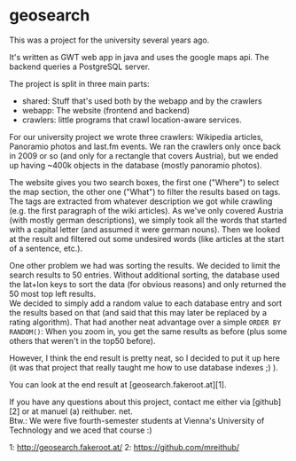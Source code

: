 geosearch
=========

This was a project for the university several years ago.

It's written as GWT web app in java and uses the google maps api. The backend queries a PostgreSQL server.

The project is split in three main parts:
- shared: Stuff that's used both by the webapp and by the crawlers
- webapp: The website (frontend and backend)
- crawlers: little programs that crawl location-aware services.

For our university project we wrote three crawlers: Wikipedia articles, Panoramio photos and last.fm events.
We ran the crawlers only once back in 2009 or so (and only for a rectangle that covers Austria), but we ended up
having ~400k objects in the database (mostly panoramio photos).


The website gives you two search boxes, the first one ("Where") to select the map section, the other one ("What")
to filter the results based on tags. The tags are extracted from whatever description we got while crawling
(e.g. the first paragraph of the wiki articles). As we've only covered Austria (with mostly german descriptions),
we simply took all the words that started with a capital letter (and assumed it were german nouns). Then we looked
at the result and filtered out some undesired words (like articles at the start of a sentence, etc.).


One other problem we had was sorting the results. We decided to limit the search results to 50 entries.
Without additional sorting, the database used the lat+lon keys to sort the data (for obvious reasons) and only
returned the 50 most top left results.  
We decided to simply add a random value to each database entry and sort the results based on that (and said that
this may later be replaced by a rating algorithm). That had another neat advantage over a simple `ORDER BY RANDOM()`:
When you zoom in, you get the same results as before (plus some others that weren't in the top50 before).



However, I think the end result is pretty neat, so I decided to put it up here (it was that project that really taught
me how to use database indexes ;) ).

You can look at the end result at [geosearch.fakeroot.at][1].

If you have any questions about this project, contact me either via [github][2] or at manuel (a) reithuber. net.  
Btw.: We were five fourth-semester students at Vienna's University of Technology and we aced that course :)

1: http://geosearch.fakeroot.at/
2: https://github.com/mreithub/
